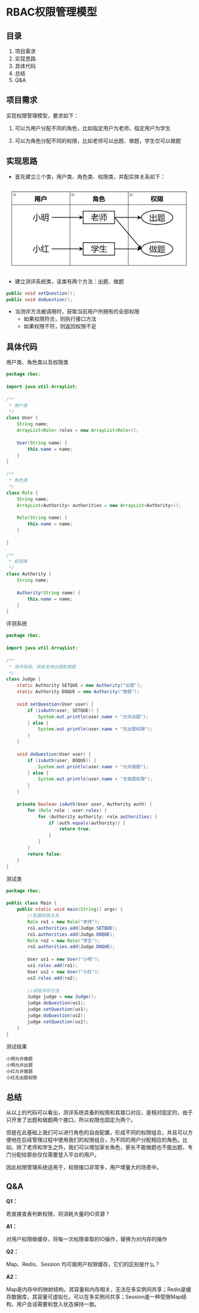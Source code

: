 # RBAC权限管理模型

## 目录

1. 项目需求
2. 实现思路
3. 具体代码
4. 总结
5. Q&A



## 项目需求

实现权限管理模型，要求如下：

1. 可以为用户分配不同的角色，比如指定用户为老师，指定用户为学生

2. 可以为角色分配不同的权限，比如老师可以出题、做题，学生仅可以做题



## 实现思路

* 首先建立三个类，用户类、角色类、权限类，并配实体关系如下：

![image-20210911205445925](image-20210911205445925.png)

* 建立测评系统类，该类有两个方法：出题、做题

```java
public void setQuestion();
public void doQuestion();
```



* 当测评方法被调用时，获取当前用户所拥有的全部权限
  * 如果权限符合，则执行接口方法
  * 如果权限不符，则返回权限不足



## 具体代码

用户类、角色类以及权限类

```java
package rbac;

import java.util.ArrayList;

/**
 * 用户类
 */
class User {
    String name;
    ArrayList<Role> roles = new ArrayList<Role>();

    User(String name) {
        this.name = name;
    }
}

/**
 * 角色类
 */
class Role {
    String name;
    ArrayList<Authority> authorities = new ArrayList<Authority>();

    Role(String name) {
        this.name = name;
    }

}

/**
 * 权限类
 */
class Authority {
    String name;

    Authority(String name) {
        this.name = name;
    }
}

```



评测系统

```java
package rbac;

import java.util.ArrayList;

/**
 * 测评系统，系统支持出题和做题
 */
class Judge {
    static Authority SETQUE = new Authority("出题");
    static Authority DOQUE = new Authority("做题");

    void setQuestion(User user) {
        if (isAuth(user, SETQUE)) {
            System.out.println(user.name + "允许出题");
        } else {
            System.out.println(user.name + "无出题权限");
        }
    }

    void doQuestion(User user) {
        if (isAuth(user, DOQUE)) {
            System.out.println(user.name + "允许做题");
        } else {
            System.out.println(user.name + "无做题权限");
        }
    }

    private boolean isAuth(User user, Authority auth) {
        for (Role role : user.roles) {
            for (Authority authority: role.authorities) {
                if (auth.equals(authority)) {
                    return true;
                }
            }
        }
        return false;
    }
}

```



测试类

```java
package rbac;

public class Main {
    public static void main(String[] args) {
        //配置权限关系
        Role ro1 = new Role("老师");
        ro1.authorities.add(Judge.SETQUE);
        ro1.authorities.add(Judge.DOQUE);
        Role ro2 = new Role("学生");
        ro2.authorities.add(Judge.DOQUE);

        User us1 = new User("小明");
        us1.roles.add(ro1);
        User us2 = new User("小红");
        us2.roles.add(ro2);

        //调用测评方法
        Judge judge = new Judge();
        judge.doQuestion(us1);
        judge.setQuestion(us1);
        judge.doQuestion(us2);
        judge.setQuestion(us2);
    }
}

```



测试结果

```shell
小明允许做题
小明允许出题
小红允许做题
小红无出题权限
```



## 总结

从以上的代码可以看出，测评系统具备的权限和其接口对应，是相对固定的，由于只开发了出题和做题两个接口，所以权限也固定为两个。

但是在此基础上我们可以进行角色的自由配置，形成不同的权限组合，并且可以方便地在后续管理过程中使用我们的权限组合，为不同的用户分配相应的角色。比如，除了老师和学生之外，我们可以增加家长角色，家长不能做题也不能出题，专门分配给那些仅仅需要登入平台的用户。

因此权限管理系统适用于，权限接口非常多，用户增量大的场景中。



## Q&A

**Q1：**

若直接查表判断权限，将消耗大量的IO资源？

**A1：**

对用户权限做缓存，将每一次权限查取的IO操作，替换为对内存的操作



**Q2：**

Map、Redis、Session 均可做用户权限缓存，它们的区别是什么？

**A2：**

Map是内存中的映射结构，其容量和内存相关，无法在多实例间共享；Redis是缓存数据库，其容量可虚拟化，可以在多实例间共享；Session是一种受限Map结构，用户会话需要和登入状态保持一致。

